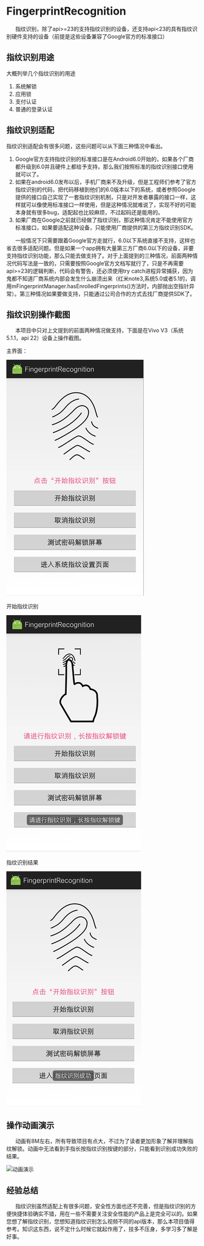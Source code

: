 # FingerprintRecognition
&nbsp;&nbsp;&nbsp;&nbsp;&nbsp;&nbsp;指纹识别，除了api>=23的支持指纹识别的设备，还支持api&lt;23的具有指纹识别硬件支持的设备（前提是这些设备兼容了Google官方的标准接口）
## 指纹识别用途
大概列举几个指纹识别的用途

1. 系统解锁
2. 应用锁
3. 支付认证
4. 普通的登录认证


## 指纹识别适配
指纹识别适配会有很多问题，这些问题可以从下面三种情况中看出。

1. Google官方支持指纹识别的标准接口是在Android6.0开始的，如果各个厂商都升级到6.0并且硬件上都给予支持，那么我们按照标准的指纹识别接口使用就可以了。
2. 如果在android6.0发布以后，手机厂商来不及升级，但是工程师们参考了官方指纹识别的代码，把代码移植到他们的6.0版本以下的系统，或者参照Google提供的接口自己实现了一套指纹识别机制，只是对开发者暴露的接口一样，这样就可以像使用标准接口一样使用，但是这种情况就难说了，实现不好的可能本身就有很多bug，适配起也比较麻烦，不过起码还是能用的。
3. 如果厂商在Google之前就已经做了指纹识别，那这种情况肯定不能使用官方标准接口，如果要适配这种设备，只能使用厂商提供的第三方指纹识别SDK。

&nbsp;&nbsp;&nbsp;&nbsp;&nbsp;&nbsp;一般情况下只需要跟着Google官方走就行，6.0以下系统直接不支持，这样也省去很多适配问题。但是如果一个app拥有大量第三方厂商6.0以下的设备，非要支持指纹识别功能，那么只能去做支持了。对于上面提到的三种情况，前面两种情况代码写法是一致的，只需要按照Google官方文档写就行了，只是不再需要api>=23的逻辑判断，代码会有警告，还必须使用try catch进程异常捕获，因为鬼都不知道厂商系统内部会发生什么崩溃出来（红米note3,系统5.0或者5.1的，调用mFingerprintManager.hasEnrolledFingerprints()方法时，内部抛出空指针异常）。第三种情况如果要做支持，只能通过公司合作的方式去找厂商提供SDK了。

## 指纹识别操作截图
&nbsp;&nbsp;&nbsp;&nbsp;&nbsp;&nbsp;本项目中只对上文提到的前面两种情况做支持，下面是在Vivo V3（系统5.1.1，api 22）设备上操作截图。

主界面：

![未开始使用](/docpic/fingerprint1.png "指纹识别默认界面，点击开始指纹识别按钮启动指纹识别功能")

开始指纹识别

![开始](/docpic/fingerprint2.png "可以长按指纹解锁键进行指纹识别")

指纹识别结果

![识别成功](/docpic/fingerprint3.png "指纹识别成功提示")

## 操作动画演示

&nbsp;&nbsp;&nbsp;&nbsp;&nbsp;&nbsp;动画有8M左右，所有导致项目有点大，不过为了读者更加形象了解并理解指纹解锁。动画中无法看到手指长按指纹识别按键的部分，只能看到识别成功失败的结果。

![动画演示](/docpic/vivo_v3_fingerprint.gif "演示操作流程")

## 经验总结
&nbsp;&nbsp;&nbsp;&nbsp;&nbsp;&nbsp;指纹识别虽然适配上有很多问题，安全性方面也还不完善，但是指纹识别的方便快捷体验确实不错，用在一些不需要关注安全性能的产品上是完全可以的。如果您想了解指纹识别，您想知道指纹识别怎么视频不同的api版本，那么本项目值得参考。知识这东西，说不定什么时候它就起作用了，技多不压身，多学习多了解是好事。